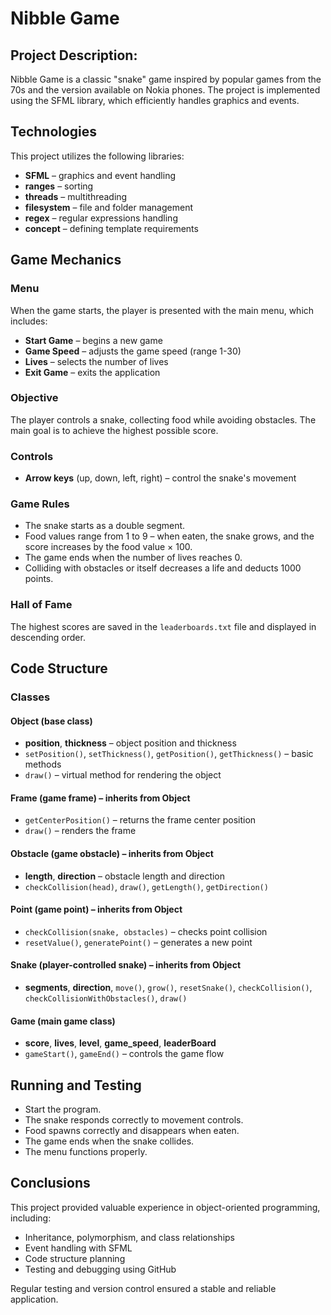 # Nibble Game

## Project Description:
Nibble Game is a classic "snake" game inspired by popular games from the 70s and the version available on Nokia phones. The project is implemented using the SFML library, which efficiently handles graphics and events.

## Technologies
This project utilizes the following libraries:

- **SFML** – graphics and event handling
- **ranges** – sorting
- **threads** – multithreading
- **filesystem** – file and folder management
- **regex** – regular expressions handling
- **concept** – defining template requirements

## Game Mechanics

### Menu
When the game starts, the player is presented with the main menu, which includes:

- **Start Game** – begins a new game
- **Game Speed** – adjusts the game speed (range 1-30)
- **Lives** – selects the number of lives
- **Exit Game** – exits the application

### Objective
The player controls a snake, collecting food while avoiding obstacles. The main goal is to achieve the highest possible score.

### Controls
- **Arrow keys** (up, down, left, right) – control the snake's movement

### Game Rules
- The snake starts as a double segment.
- Food values range from 1 to 9 – when eaten, the snake grows, and the score increases by the food value × 100.
- The game ends when the number of lives reaches 0.
- Colliding with obstacles or itself decreases a life and deducts 1000 points.

### Hall of Fame
The highest scores are saved in the `leaderboards.txt` file and displayed in descending order.

## Code Structure

### Classes

#### Object (base class)
- **position**, **thickness** – object position and thickness
- `setPosition()`, `setThickness()`, `getPosition()`, `getThickness()` – basic methods
- `draw()` – virtual method for rendering the object

#### Frame (game frame) – inherits from Object
- `getCenterPosition()` – returns the frame center position
- `draw()` – renders the frame

#### Obstacle (game obstacle) – inherits from Object
- **length**, **direction** – obstacle length and direction
- `checkCollision(head)`, `draw()`, `getLength()`, `getDirection()`

#### Point (game point) – inherits from Object
- `checkCollision(snake, obstacles)` – checks point collision
- `resetValue()`, `generatePoint()` – generates a new point

#### Snake (player-controlled snake) – inherits from Object
- **segments**, **direction**, `move()`, `grow()`, `resetSnake()`, `checkCollision()`, `checkCollisionWithObstacles()`, `draw()`

#### Game (main game class)
- **score**, **lives**, **level**, **game_speed**, **leaderBoard**
- `gameStart()`, `gameEnd()` – controls the game flow

## Running and Testing

- Start the program.
- The snake responds correctly to movement controls.
- Food spawns correctly and disappears when eaten.
- The game ends when the snake collides.
- The menu functions properly.

## Conclusions
This project provided valuable experience in object-oriented programming, including:

- Inheritance, polymorphism, and class relationships
- Event handling with SFML
- Code structure planning
- Testing and debugging using GitHub

Regular testing and version control ensured a stable and reliable application.
